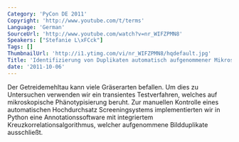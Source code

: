 ```yaml
---
Category: 'PyCon DE 2011'
Copyright: 'http://www.youtube.com/t/terms'
Language: 'German'
SourceUrl: 'http://www.youtube.com/watch?v=nr_WIFZPMN8'
Speakers: ["Stefanie L\xFCck"]
Tags: []
ThumbnailUrl: 'http://i1.ytimg.com/vi/nr_WIFZPMN8/hqdefault.jpg'
Title: 'Identifizierung von Duplikaten automatisch aufgenommener Mikroskop-Farbbilder'
date: '2011-10-06'
---
```

Der Getreidemehltau kann viele Gräserarten befallen. Um dies zu Untersuchen verwenden wir ein transientes Testverfahren, welches auf mikroskopische Phänotypisierung beruht. Zur manuellen Kontrolle eines automatischen Hochdurchsatz Screeningsystems implementierten wir in Python eine Annotationssoftware mit integriertem Kreuzkorrelationsalgorithmus, welcher aufgenommene Bildduplikate ausschließt.
